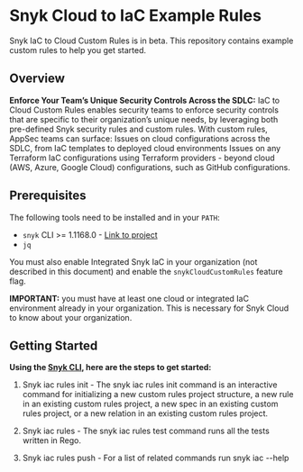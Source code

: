 # Snyk Cloud to IaC Example Rules
Snyk IaC to Cloud Custom Rules is in beta. This repository contains example custom rules to help you get started.

## Overview

**Enforce Your Team’s Unique Security Controls Across the SDLC:**
IaC to Cloud Custom Rules enables security teams to enforce security controls that are specific to their organization’s unique needs, by leveraging both pre-defined Snyk security rules and custom rules. With custom rules, AppSec teams can surface:
Issues on cloud configurations across the SDLC, from IaC templates to deployed cloud environments
Issues on any Terraform IaC configurations using Terraform providers - beyond cloud (AWS, Azure, Google Cloud) configurations, such as GitHub configurations.

## Prerequisites

The following tools need to be installed and in your `PATH`:

* `snyk` CLI >= 1.1168.0 - [Link to project](https://github.com/snyk/cli)
* `jq`

You must also enable Integrated Snyk IaC in your organization (not described in
this document) and enable the `snykCloudCustomRules` feature flag.

**IMPORTANT:** you must have at least one cloud or integrated IaC environment
already in your organization. This is necessary for Snyk Cloud to know about
your organization.

## Getting Started

**Using the [Snyk CLI]([url](https://docs.snyk.io/snyk-cli)), here are the steps to get started:**

1. Snyk iac rules init - 
The snyk iac rules init command is an interactive command for initializing a new custom rules project structure, a new rule in an existing custom rules project, a new spec in an existing custom rules project, or a new relation in an existing custom rules project.

2. Snyk iac rules - 
The snyk iac rules test command runs all the tests written in Rego.

3. Snyk iac rules push - 
For a list of related commands run snyk iac --help
